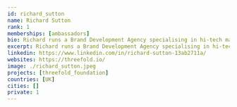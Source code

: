 ```yaml
---
id: richard_sutton
name: Richard Sutton
rank: 1
memberships: [ambassadors]
bio: Richard runs a Brand Development Agency specialising in hi-tech manufacturing, Industry 4.0 and Clean/Future Technologies. He has 30+ years’ experience in large scale project and team management and has broad creative experience in events, media, marketing and strategy. Although with a major automotive background, he is committed to lifestyle right-action, holistic intelligence in business and the circular economy imperative. I am thrilled by everything ThreeFold Foundation stands for and promises to be. The bright-eyed skills and gravitas of its creators and executors; the neatness and purity of its vision and form; its sustainability and neutrality; and its foundational mission to contribute. ThreeFold Foundation is a trail-blazing example of a higher state of consciousness in business. It’s a shaft of light in a tortured, still descending world and a manifestation of something genius.
excerpt: Richard runs a Brand Development Agency specialising in hi-tech manufacturing, Industry 4.0 and Clean/Future Technologies.
linkedin: https://www.linkedin.com/in/richard-sutton-13ab2711a/
websites: https://threefold.io/
image: ./richard_sutton.jpeg
projects: [threefold_foundation]
countries: [UK]
cities: []
private: 1
---
```

